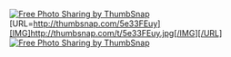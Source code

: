 <a href="http://thumbsnap.com/5e33FEuy" title="Image Hosted by ThumbSnap"><img src="http://thumbsnap.com/s/5e33FEuy.gif" alt="Free Photo Sharing by ThumbSnap" /></a>
[URL=http://thumbsnap.com/5e33FEuy][IMG]http://thumbsnap.com/t/5e33FEuy.jpg[/IMG][/URL]
<a href="http://thumbsnap.com/5e33FEuy" title="Image Hosted by ThumbSnap"><img src="http://thumbsnap.com/t/5e33FEuy.jpg" alt="Free Photo Sharing by ThumbSnap" /></a>
